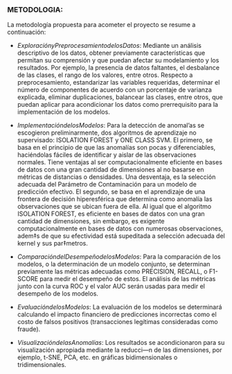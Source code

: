 ### METODOLOGIA:
La metodología propuesta para acometer el proyecto se resume a continuación:

- $Exploración y Preprocesamiento de los Datos:$ Mediante un análisis descriptivo de los datos, obtener previamente características que permitan su comprensión y que puedan afectar su modelamiento y los resultados. Por ejemplo, la presencia de datos faltantes, el desbalance de las clases, el rango de los valores, entre otros. Respecto a preprocesamiento, estandarizar las variables requeridas, determinar el número de componentes de acuerdo con un porcentaje de varianza explicada, eliminar duplicaciones, balancear las clases, entre otros, que puedan aplicar para acondicionar los datos como prerrequisito para la implementación de los modelos.

- $Implementación de los Modelos:$ Para la detección de anomal’as se escogieron preliminarmente, dos algoritmos de aprendizaje no supervisado: ISOLATION FOREST y ONE CLASS SVM. El primero, se basa en el principio de que las anomalías son pocas y diferenciables, haciéndolas fáciles de identificar y aislar de las observaciones normales. Tiene ventajas al ser computacionalmente eficiente en bases de datos con una gran cantidad de dimensiones al no basarse en métricas de distancias o densidades. Una desventaja, es la selección adecuada del Parámetro de Contaminación para un modelo de predicción efectivo. El segundo, se basa en el aprendizaje de una frontera de decisión hiperesférica que determina como anomalía las observaciones que se ubican fuera de ella. Al igual que el algoritmo ISOLATION FOREST, es eficiente en bases de datos con una gran cantidad de dimensiones, sin embargo, es exigente computacionalmente en bases de datos con numerosas observaciones, adem‡s de que su efectividad está supeditada a selección adecuada del kernel y sus par‡metros.

- $Comparación del Desempeño de los Modelos:$ Para la comparación de los modelos, o la determinación de un modelo conjunto, se determinan previamente las métricas adecuadas como PRECISION, RECALL, o F1-SCORE para medir el desempeño de estos. El análisis de las métricas junto con la curva ROC y el valor AUC serán usadas para medir el desempeño de los modelos.

- $Evaluación de los Modelos:$ La evaluación de los modelos se determinará calculando el impacto financiero de predicciones incorrectas como el costo de falsos positivos (transacciones legítimas consideradas como fraude).

- $Visualización de las Anomalías:$ Los resultados se acondicionaron para su visualización apropiada mediante la reducci—n de las dimensiones, por ejemplo, t-SNE, PCA, etc. en gráficas bidimensionales o tridimensionales.
